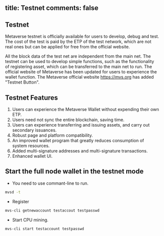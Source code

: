 title: Testnet
comments: false
---

## Testnet
Metaverse testnet is officially available for users to develop, debug and test.
The cost of the test is paid by the ETP of the test network, which are not real ones but can be applied for free from the official website.

All the block data of the test net are independent from the main net. The testnet can be used to develop simple functions, such as the functionality of registering asset, which can be transferred to the main net to run.
The official website of Metaverse has been updated for users to experience the wallet function. The Metaverse official website <https://mvs.org> has added "Testnet Button".

## Testnet Features
1.  Users can experience the Metaverse Wallet without expending their own ETP.
2.  Users need not sync the entire blockchain, saving time.
3.  Users can experience transferring and issuing assets, and carry out secondary issuances. 
4.  Robust page and platform compatibility.
5.  An improved wallet program that greatly reduces consumption of system resources.
6.  Added multi-signature addresses and multi-signature transactions.
7.  Enhanced wallet UI.

## Start the full node wallet in the testnet mode
* You need to use commant-line to run.
```bash
mvsd -t
```
* Register
```bash
mvs-cli getnewaccount testaccout testpasswd
```

* Start CPU mining.
```bash
mvs-cli start testaccount testpasswd
```
